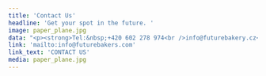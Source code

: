 ```yaml
---
title: 'Contact Us'
headline: 'Get your spot in the future. '
image: paper_plane.jpg
data: "<p><strong>Tel:&nbsp;+420 602 278 974<br />info@futurebakery.cz</strong></p>\r\n<p>&nbsp;</p>\r\n<p><strong>The Future Bakery s.r.o.<br /></strong>Opletalova 1013/59, Nov&eacute; Mesto<br />110 00 Praha 1<br />IC: 24168858 DIC: CZ24168858</p>\r\n<p>&nbsp;</p>\r\n<p>&nbsp;</p>"
link: 'mailto:info@futurebakers.com'
link_text: 'CONTACT US'
media: paper_plane.jpg
---
```


